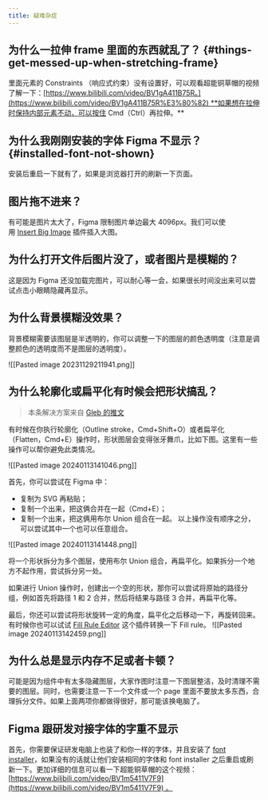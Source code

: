 ```yaml
---
title: 疑难杂症
---
```

## 为什么一拉伸 frame 里面的东西就乱了？ {#things-get-messed-up-when-stretching-frame}

里面元素的 Constraints （响应式约束）没有设置好，可以观看超能铜草帽的视频了解一下：[https://www.bilibili.com/video/BV1gA411B75R。](https://www.bilibili.com/video/BV1gA411B75R%E3%80%82) **如果想在拉伸时保持内部元素不动，可以按住 Cmd（Ctrl）再拉伸。**

## 为什么我刚刚安装的字体 Figma 不显示？ {#installed-font-not-shown}

安装后重启一下就有了，如果是浏览器打开的刷新一下页面。

## 图片拖不进来？

有可能是图片太大了，Figma 限制图片单边最大 4096px。我们可以使用 [Insert Big Image](https://www.figma.com/community/plugin/799646392992487942/Insert-Big-Image) 插件插入大图。

## 为什么打开文件后图片没了，或者图片是模糊的？

这是因为 Figma 还没加载完图片，可以耐心等一会，如果很长时间没出来可以尝试点击小眼睛隐藏再显示。

## 为什么背景模糊没效果？

背景模糊需要该图层是半透明的，你可以调整一下的图层的颜色透明度（注意是调整颜色的透明度而不是图层的透明度）。

![[Pasted image 20231129211941.png]]

## 为什么轮廓化或扁平化有时候会把形状搞乱？

> 本条解决方案来自 [Gleb 的推文](https://x.com/gleb_sexy/status/1588591379537530880?s=20)

有时候在你执行轮廓化（Outline stroke，Cmd+Shift+O）或者扁平化（Flatten，Cmd+E）操作时，形状图层会变得张牙舞爪，比如下图。这里有一些操作可以帮你避免此类情况。

![[Pasted image 20240113141046.png]]


首先，你可以尝试在 Figma 中：
- 复制为 SVG 再粘贴；
- 复制一个出来，把这俩合并在一起（Cmd+E）；
- 复制一个出来，把这俩用布尔 Union 组合在一起。
以上操作没有顺序之分，可以尝试其中一个也可以任意组合。

![[Pasted image 20240113141448.png]]

将一个形状拆分为多个图层，使用布尔 Union 组合，再扁平化。如果拆分一个地方不起作用，尝试拆分另一处。

如果进行 Union 操作时，创建出一个空的形状，那你可以尝试将原始的路径分组，例如首先将路径 1 和 2 合并，然后将结果与路径 3 合并，再扁平化等。

最后，你还可以尝试将形状旋转一定的角度，扁平化之后移动一下，再旋转回来。有时候你也可以试试 [Fill Rule Editor](https://www.figma.com/community/plugin/771155994770327940) 这个插件转换一下 Fill rule。
![[Pasted image 20240113142459.png]]

## 为什么总是显示内存不足或者卡顿？

可能是因为组件中有太多隐藏图层，大家作图时注意一下图层整洁，及时清理不需要的图层。同时，也需要注意一下一个文件或一个 page 里面不要放太多东西，合理拆分文件。如果上面两项你都做得很好，那可能该换电脑了。

## Figma 跟研发对接字体的字重不显示

首先，你需要保证研发电脑上也装了和你一样的字体，并且安装了 [font installer](http://figma.com/downloads)，如果没有的话就让他们安装相同的字体和 font installer 之后重启或刷新一下。更加详细的信息可以看一下超能铜草帽的这个视频：[https://www.bilibili.com/video/BV1m5411V7F9](https://www.bilibili.com/video/BV1m5411V7F9) 。